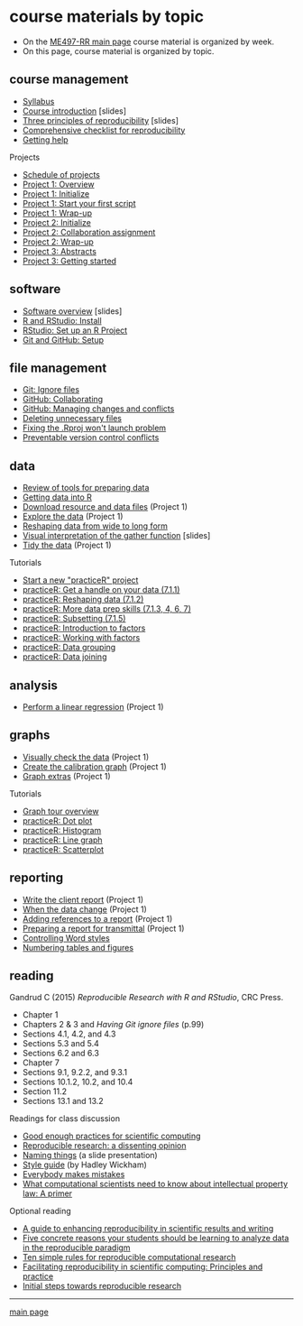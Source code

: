 
# course materials by topic

- On the [ME497-RR main page](../README.md) course material is organized by week. 
- On this page, course material is organized by topic. 

## course management

- [Syllabus](cm001_syllabus.md) 
- [Course introduction](../slides/slides001_introduction.pdf) [slides] 
- [Three principles of reproducibility](../slides/slides003_start-report.pdf) [slides] 
- [Comprehensive checklist for reproducibility](http://ropensci.github.io/reproducibility-guide/sections/checklist/) 
- [Getting help ](cm002b_getting-help.md) 

Projects 

- [Schedule of projects](cm002a_deadlines.md) 
- [Project 1: Overview](cm004_project-1_overview.md) 
- [Project 1: Initialize](cm005_project-1_initialize.md) 
- [Project 1: Start your first script](cm007_project-1_first-script.md) 
- [Project 1: Wrap-up](cm049_project-1_wrapup.md) 
- [Project 2: Initialize](cm019_project-2_start.md) 
- [Project 2: Collaboration assignment](cm027_project-2_reviewers.md) 
- [Project 2: Wrap-up](cm040_project-2_wrapup.md) 
- [Project 3: Abstracts](cm031_project-3-descriptions.md) 
- [Project 3: Getting started](cm037_project-3_collabs.md)


## software 

- [Software overview](../slides/slides002_software.pdf) [slides] 
- [R and RStudio: Install](https://github.com/DSR-RHIT/install-R-and-RStudio) 
- [RStudio: Set up an R Project](https://github.com/DSR-RHIT/install-R-and-RStudio) 
- [Git and GitHub: Setup](cm003_git-setup.md) 


## file management 

- [Git: Ignore files](cm008_project-1_gitignore.md) 
- [GitHub: Collaborating](cm029_collaborating-github.md) 
- [GitHub: Managing changes and conflicts](cm030_change-conflict-revert.md) 
- [Deleting unnecessary files](cm037_unlink-files.md) 
- [Fixing the .Rproj won't launch problem](cm043_rstudio_Rproj-not-open.md) 
- [Preventable version control conflicts](cm044_preventable-vc-conflicts.md) 

## data 

- [Review of tools for preparing data](cm022_review-data-prep.md) 
- [Getting data into R](cm020_getting-data-into-R.md) 
- [Download resource and data files](cm006_project-1_downloads.md) (Project 1) 
- [Explore the data](cm009_project-1_explore-data.md) (Project 1) 
- [Reshaping data from wide to long form](cm021_reshaping-data.md) 
- [Visual interpretation of the gather function](../slides/slides004_visual-gather.pdf)  [slides] 
- [Tidy the data](cm010_project-1_tidy-data.md) (Project 1) 

Tutorials

- [Start a new "practiceR" project](cm023_practiceR.md)  
- [practiceR: Get a handle on your data (7.1.1)](cm024_ch07_handle-on-data.md) 
- [practiceR: Reshaping data (7.1.2)](cm025_ch07_reshaping-data.md) 
- [practiceR: More data prep skills (7.1.3, 4, 6, 7)](cm026_ch07_more-data-prep.md) 
- [practiceR: Subsetting (7.1.5)](cm028_ch07_subsetting.md) 
- [practiceR: Introduction to factors](cm032_factors.md) 
- [practiceR: Working with factors](cm033_working-with-factors.md) 
- [practiceR: Data grouping](cm047_data-grouping.md) 
- [practiceR: Data joining](cm048_data-joining.md) 


## analysis 

- [Perform a linear regression](cm012_project-1_regression.md) (Project 1) 

## graphs 

- [Visually check the data](cm011_project-1_graph-first-look.md) (Project 1) 
- [Create the calibration graph](cm013_project-1_graph-better.md) (Project 1) 
- [Graph extras](cm014_project-1_graph-extras.md) (Project 1) 

Tutorials 

- [Graph tour overview](cm034_graph-tour-overview.md) 
- [practiceR: Dot plot](cm035_dot-plot.md) 
- [practiceR: Histogram](cm036_histogram.md) 
- [practiceR: Line graph](cm045_line-graph.md) 
- [practiceR: Scatterplot](cm046_scatterplot.md) 

## reporting 

- [Write the client report](cm015_project-1_report.md) (Project 1) 
- [When the data change](cm017_project-1_data-change.md)  (Project 1) 
- [Adding references to a report](cm018_project-1_references.md) (Project 1) 
- [Preparing a report for transmittal](cm016_project-1_report-transmittal.md) (Project 1) 
- [Controlling Word styles](cm041_word-styles.md) 
- [Numbering tables and figures](cm050_Rmd-to-docx_table-numbers.md) 

## reading

Gandrud C (2015) *Reproducible Research with R and RStudio*, CRC Press. 

- Chapter 1 
- Chapters 2 & 3 and *Having Git ignore files* (p.99) 
- Sections 4.1, 4.2, and 4.3 
- Sections 5.3 and 5.4 
- Sections 6.2 and 6.3 
- Chapter 7 
- Sections 9.1, 9.2.2, and 9.3.1 
- Sections 10.1.2, 10.2, and 10.4 
- Section 11.2 
- Sections 13.1 and 13.2 

Readings for class discussion 

- [Good enough practices for scientific computing](http://swcarpentry.github.io/good-enough-practices-in-scientific-computing/) 
- [Reproducible research: a dissenting opinion](http://cogprints.org/8675/1/ReproducibleResearch.pdf) 
- [Naming things](https://rawgit.com/Reproducible-Science-Curriculum/rr-organization1/master/organization-01-slides.html#1) (a slide presentation)    
- [Style guide](http://adv-r.had.co.nz/Style.html) (by Hadley Wickham) 
- [Everybody makes mistakes](../resources/readings/Reinhart2015-Ch10-Everybody-makes-mistakes.pdf) 
- [What computational scientists need to know about intellectual property law: A primer](../resources/readings/Stodden2014-IntellectualPropertyPrimer.pdf)

Optional reading 

- [A guide to enhancing reproducibility in scientific results and writing](http://ropensci.github.io/reproducibility-guide/) 
- [Five concrete reasons your students should be learning to analyze data in the reproducible paradigm](http://chance.amstat.org/2014/09/reproducible-paradigm/) 
- [Ten simple rules for reproducible computational research](http://journals.plos.org/ploscompbiol/article?id=10.1371/journal.pcbi.1003285) 
- [Facilitating reproducibility in scientific computing: Principles and practice](http://web.stanford.edu/~vcs/papers/reprod2014.pdf) 
- [Initial steps towards reproducible research](http://kbroman.org/steps2rr/) 




--- 

[main page](../README.md) 
